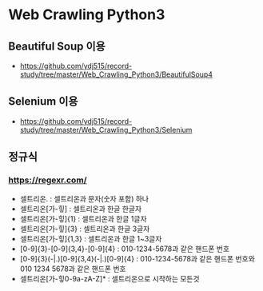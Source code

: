# Web Crawling Python3

## Beautiful Soup 이용
- https://github.com/ydj515/record-study/tree/master/Web_Crawling_Python3/BeautifulSoup4

## Selenium 이용
- https://github.com/ydj515/record-study/tree/master/Web_Crawling_Python3/Selenium

## 정규식
### https://regexr.com/
- 셀트리온. : 셀트리온과 문자(숫자 포함) 하나
- 셀트리온[가-힣] : 셀트리온과 한글 한글자
- 셀트리온[가-힣]{1} : 셀트리온과 한글 1글자
- 셀트리온[가-힣]{3} : 셀트리온과 한글 3글자
- 셀트리온[가-힣]{1,3} : 셀트리온과 한글 1~3글자
- [0-9]{3}-[0-9]{3,4}-[0-9]{4} : 010-1234-5678과 같은 핸드폰 번호
- [0-9]{3}(-|.)[0-9]{3,4}(-|.)[0-9]{4} : 010-1234-5678과 같은 핸드폰 번호와 010 1234 5678과 같은 핸드폰 번호
- 셀트리온[가-힣0-9a-zA-Z]* : 셀트리온으로 시작하는 모든것
